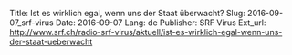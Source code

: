 Title: Ist es wirklich egal, wenn uns der Staat überwacht?
Slug: 2016-09-07_srf-virus
Date: 2016-09-07
Lang: de
Publisher: SRF Virus
Ext_url: http://www.srf.ch/radio-srf-virus/aktuell/ist-es-wirklich-egal-wenn-uns-der-staat-ueberwacht